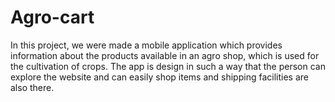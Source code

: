 # Agro-cart
In this project, we were made a mobile application which provides information about the products available in an agro shop, which is used for the cultivation of crops. The app is design in such a way that the person can explore the website and can easily shop items and shipping facilities are also there.
